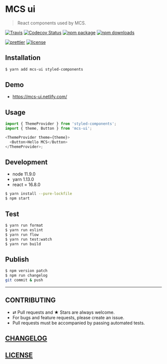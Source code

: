 # MCS ui

> React components used by MCS.

[![Travis][build-badge]][build]
[![Codecov Status][codecov-badge]][codecov]
[![npm package][npm-badge]][npm]
[![npm downloads][npm-downloads]][npm]

[![prettier][prettier-badge]][prettier]
[![license][license-badge]][license]

## Installation

```bash
$ yarn add mcs-ui styled-components
```

## Demo

- https://mcs-ui.netlify.com/

## Usage

```js
import { ThemeProvider } from 'styled-components';
import { theme, Button } from 'mcs-ui';

<ThemeProvider theme={theme}>
  <Button>Hello MCS</Button>
</ThemeProvider>;
```

## Development

- node 11.9.0
- yarn 1.13.0
- react = 16.8.0

```bash
$ yarn install --pure-lockfile
$ npm start
```

## Test

```bash
$ yarn run format
$ yarn run eslint
$ yarn run flow
$ yarn run test:watch
$ yarn run build
```

## Publish

```bash
$ npm version patch
$ npm run changelog
git commit & push
```

---

## CONTRIBUTING

- ⇄ Pull requests and ★ Stars are always welcome.
- For bugs and feature requests, please create an issue.
- Pull requests must be accompanied by passing automated tests.

## [CHANGELOG](CHANGELOG.md)

## [LICENSE](LICENSE)

[build-badge]: https://travis-ci.com/Mediatek-Cloud/mcs-ui.svg?branch=master
[build]: https://travis-ci.com/Mediatek-Cloud/mcs-ui
[npm-badge]: https://img.shields.io/npm/v/mcs-ui.svg?style=flat-square
[npm]: https://www.npmjs.org/package/mcs-ui
[codecov-badge]: https://img.shields.io/codecov/c/github/Mediatek-Cloud/mcs-ui.svg?style=flat-square
[codecov]: https://codecov.io/github/Mediatek-Cloud/mcs-ui?branch=master
[npm-downloads]: https://img.shields.io/npm/dt/mcs-ui.svg?style=flat-square
[license-badge]: https://img.shields.io/npm/l/mcs-ui.svg?style=flat-square
[license]: http://michaelhsu.mit-license.org/
[prettier-badge]: https://img.shields.io/badge/styled_with-prettier-ff69b4.svg?style=flat-square
[prettier]: https://github.com/prettier/prettier
